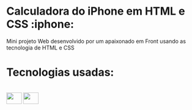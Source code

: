 <h1>Calculadora do iPhone em HTML e CSS :iphone:</h1>

<p>Mini projeto Web desenvolvido por um apaixonado em Front usando as tecnologia de HTML e CSS</p>

##

<h1>Tecnologias usadas:</h1>
<div style="display: inline_block"><br>
    <img align="center" height="30" width="40" src="https://cdn.jsdelivr.net/gh/devicons/devicon/icons/html5/html5-original.svg" />
    <img align="center" height="30" width="40" src="https://cdn.jsdelivr.net/gh/devicons/devicon/icons/css3/css3-original.svg" />
</div>
